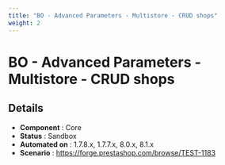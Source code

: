 ```yaml
---
title: "BO - Advanced Parameters - Multistore - CRUD shops"
weight: 2
---
```


# BO - Advanced Parameters - Multistore - CRUD shops
## Details
* **Component** : Core
* **Status** : Sandbox
* **Automated on** : 1.7.8.x, 1.7.7.x, 8.0.x, 8.1.x
* **Scenario** : https://forge.prestashop.com/browse/TEST-1183

